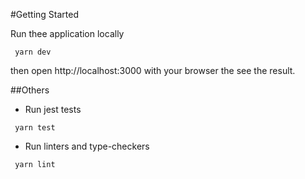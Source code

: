 #Getting Started

Run thee application locally

```
 yarn dev
```

then open http://localhost:3000 with your browser the see the result.

##Others

- Run jest tests

```
 yarn test
```

- Run linters and type-checkers

```
 yarn lint
```
